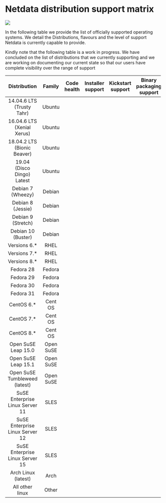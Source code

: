 # Netdata distribution support matrix
![](https://raw.githubusercontent.com/netdata/netdata/master/web/gui/images/packaging-beta-tag.svg?sanitize=true)

In the following table we provide the list of officially supported operating systems.
We detail the Distributions, flavours and the level of support Netdata is currently capable to provide.

Kindly note that the following table is a work in progress. We have concluded on the list of distributions
that we currently supporting and we are working on documenting our current state so that our users
have complete visibility over the range of support

Distribution | Family| Code health | Installer support | Kickstart support | Binary packaging support | Integrity testing (CI) | Functionality testing (CI) | Community support
:------------------: | :------------------: | :------------------: | :------------------: | :------------------: | :------------------: | :------------------: | :------------------: | :--------------------
14.04.6 LTS (Trusty Tahr) | Ubuntu |  |  |  |  |  |  | 
16.04.6 LTS (Xenial Xerus) | Ubuntu |  |  |  |  |  |  | 
18.04.2 LTS (Bionic Beaver) | Ubuntu |  |  |  |  |  |  | 
19.04 (Disco Dingo) Latest | Ubuntu |  |  |  |  |  |  | 
Debian 7 (Wheezy) | Debian |  |  |  |  |  |  | 
Debian 8 (Jessie) | Debian |  |  |  |  |  |  | 
Debian 9 (Stretch) | Debian |  |  |  |  |  |  | 
Debian 10 (Buster) | Debian |  |  |  |  |  |  | 
Versions 6.* | RHEL |  |  |  |  |  |  | 
Versions 7.* | RHEL |  |  |  |  |  |  | 
Versions 8.* | RHEL |  |  |  |  |  |  | 
Fedora 28 | Fedora |  |  |  |  |  |  | 
Fedora 29 | Fedora |  |  |  |  |  |  | 
Fedora 30 | Fedora |  |  |  |  |  |  | 
Fedora 31 | Fedora |  |  |  |  |  |  | 
CentOS 6.* | Cent OS | |  |  |  |  |  |  | 
CentOS 7.* | Cent OS | |  |  |  |  |  |  | 
CentOS 8.* | Cent OS | |  |  |  |  |  |  | 
Open SuSE Leap 15.0 | Open SuSE |  |  |  |  |  |  | 
Open SuSE Leap 15.1 | Open SuSE |  |  |  |  |  |  | 
Open SuSE Tumbleweed (latest) | Open SuSE |  |  |  |  |  |  | 
SuSE Enterprise Linux Server 11 | SLES |  |  |  |  |  |  | 
SuSE Enterprise Linux Server 12 | SLES |  |  |  |  |  |  | 
SuSE Enterprise Linux Server 15 | SLES |  |  |  |  |  |  | 
Arch Linux (latest) | Arch |  |  |  |  |  |  | 
All other linux | Other | |  |  |  |  |  | 
